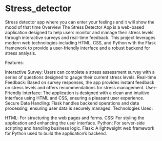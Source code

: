 # Stress_detector
Stress detector app where you can enter your feelings and it will show the mood of that time
Overview
The Stress Detector App is a web-based application designed to help users monitor and manage their stress levels through interactive surveys and real-time feedback. This project leverages modern web technologies including HTML, CSS, and Python with the Flask framework to provide a user-friendly interface and a robust backend for stress analysis.

Features:

Interactive Survey: Users can complete a stress assessment survey with a series of questions designed to gauge their current stress levels.
Real-time Feedback: Based on survey responses, the app provides instant feedback on stress levels and offers recommendations for stress management.
User-Friendly Interface: The application is designed with a clean and intuitive interface using HTML and CSS, ensuring a pleasant user experience.
Secure Data Handling: Flask handles backend operations and data processing, ensuring user data is securely managed.
Technologies Used:

HTML: For structuring the web pages and forms.
CSS: For styling the application and enhancing the user interface.
Python: For server-side scripting and handling business logic.
Flask: A lightweight web framework for Python used to build the application’s backend.
